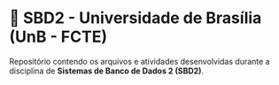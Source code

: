# 📁 SBD2 - Universidade de Brasília (UnB - FCTE)

Repositório contendo os arquivos e atividades desenvolvidas durante a disciplina de **Sistemas de Banco de Dados 2 (SBD2)**.

